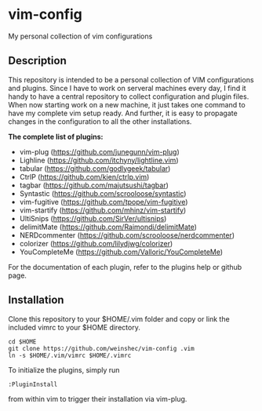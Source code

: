 vim-config
==========

My personal collection of vim configurations


## Description
  
This repository is intended to be a personal collection of VIM configurations
and plugins. Since I have to work on serveral machines every day, I find it
handy to have a central repository to collect configuration and plugin files.
When now starting work on a new machine, it just takes one command to have my
complete vim setup ready. And further, it is easy to propagate changes in the
configuration to all the other installations.


**The complete list of plugins:**
+ vim-plug (https://github.com/junegunn/vim-plug)
+ Lighline (https://github.com/itchyny/lightline.vim)
+ tabular (https://github.com/godlygeek/tabular)
+ CtrlP (https://github.com/kien/ctrlp.vim)
+ tagbar (https://github.com/majutsushi/tagbar)
+ Syntastic (https://github.com/scrooloose/syntastic)
+ vim-fugitive (https://github.com/tpope/vim-fugitive)
+ vim-startify (https://github.com/mhinz/vim-startify)
+ UltiSnips (https://github.com/SirVer/ultisnips)
+ delimitMate (https://github.com/Raimondi/delimitMate)
+ NERDcommenter (https://github.com/scrooloose/nerdcommenter)
+ colorizer (https://github.com/lilydjwg/colorizer)
+ YouCompleteMe (https://github.com/Valloric/YouCompleteMe)

For the documentation of each plugin, refer to the plugins help or github page.



## Installation

Clone this repository to your $HOME/.vim folder and copy or link the included
vimrc to your $HOME directory.

    cd $HOME
    git clone https://github.com/weinshec/vim-config .vim
    ln -s $HOME/.vim/vimrc $HOME/.vimrc

To initialize the plugins, simply run

    :PluginInstall

from within vim to trigger their installation via vim-plug.
